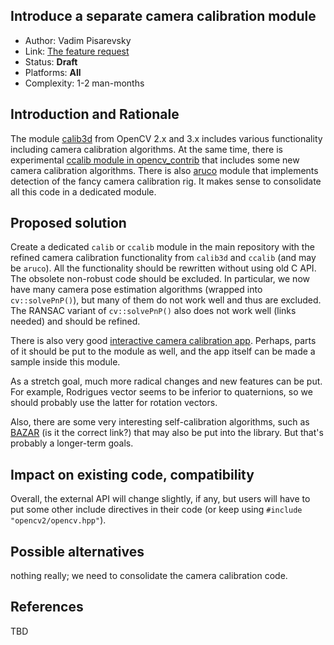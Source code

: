 ## Introduce a separate camera calibration module

* Author: Vadim Pisarevsky
* Link: [The feature request](https://github.com/opencv/opencv/issues/11015)
* Status: **Draft**
* Platforms: **All**
* Complexity: 1-2 man-months

## Introduction and Rationale

The module [calib3d](https://github.com/opencv/opencv/tree/master/modules/calib3d) from OpenCV 2.x and 3.x includes various functionality including camera calibration algorithms. At the same time, there is experimental [ccalib module in opencv_contrib](https://github.com/opencv/opencv_contrib/tree/master/modules/ccalib) that includes some new camera calibration algorithms. There is also [aruco](https://github.com/opencv/opencv_contrib/tree/master/modules/aruco) module that implements detection of the fancy camera calibration rig. It makes sense to consolidate all this code in a dedicated module.

## Proposed solution

Create a dedicated `calib` or `ccalib` module in the main repository with the refined camera calibration functionality from `calib3d` and `ccalib` (and may be `aruco`). All the functionality should be rewritten without using old C API. The obsolete non-robust code should be excluded. In particular, we now have many camera pose estimation algorithms (wrapped into `cv::solvePnP()`), but many of them do not work well and thus are excluded. The RANSAC variant of `cv::solvePnP()` also does not work well (links needed) and should be refined.

There is also very good [interactive camera calibration app](https://github.com/opencv/opencv/tree/master/apps/interactive-calibration). Perhaps, parts of it should be put to the module as well, and the app itself can be made a sample inside this module.

As a stretch goal, much more radical changes and new features can be put. For example, Rodrigues vector seems to be inferior to quaternions, so we should probably use the latter for rotation vectors.

Also, there are some very interesting self-calibration algorithms, such as [BAZAR](https://cvlab.epfl.ch/software/bazar) (is it the correct link?) that may also be put into the library. But that's probably a longer-term goals.

## Impact on existing code, compatibility

Overall, the external API will change slightly, if any, but users will have to put some other include directives in their code (or keep using `#include "opencv2/opencv.hpp"`).

## Possible alternatives

nothing really; we need to consolidate the camera calibration code.

## References

TBD